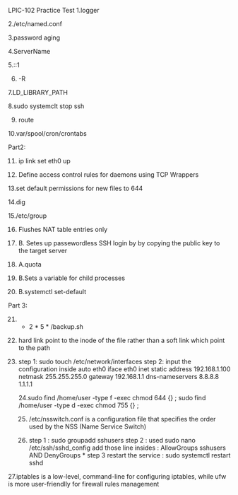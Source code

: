 LPIC-102 Practice Test
1.logger

2./etc/named.conf

3.password aging

4.ServerName

5.::1

6. -R

7.LD_LIBRARY_PATH

8.sudo systemclt stop ssh

9. route

10.var/spool/cron/crontabs



Part2: 

11. ip link set eth0 up

12. Define access control rules for daemons using TCP Wrappers

13.set default permissions for new files to 644

14.dig

15./etc/group

16. Flushes NAT table entries only

17. B. Setes up passewordless SSH login by by copying the public key to the target server 

18. A.quota

19. B.Sets a variable for child processes

20. B.systemctl set-default



Part 3: 

21. * 2 * 5 * /backup.sh

22. hard link point to the inode of the file rather than a soft link which point to the path 

23. step 1: sudo touch /etc/network/interfaces
step 2: input the configuration inside 
auto eth0
iface eth0 inet static
    address 192.168.1.100
    netmask 255.255.255.0
    gateway 192.168.1.1
    dns-nameservers 8.8.8.8 1.1.1.1
    
    24.sudo find /home/user -type f -exec chmod 644 {} \; sudo find /home/user -type d -exec chmod 755 {} \;
    
    25. /etc/nsswitch.conf is a configuration file that specifies the order used by the NSS (Name Service Switch)
    
    26. step 1 : sudo groupadd sshusers
    step 2 : used sudo nano /etc/ssh/sshd_config
    add those line insides : AllowGroups sshusers AND DenyGroups *
    step 3 restart the service : sudo systemctl restart sshd

27.iptables is a low-level, command-line for configuring iptables, while ufw is more user-friendlly for firewall rules management
